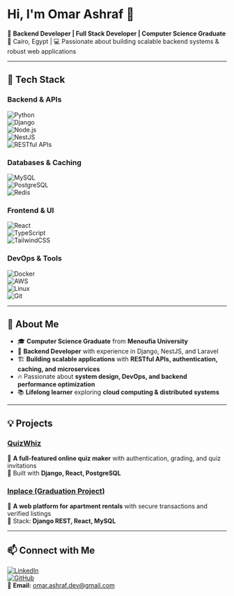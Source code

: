 # **Hi, I'm Omar Ashraf 👋**  

🚀 **Backend Developer | Full Stack Developer | Computer Science Graduate**  
📍 Cairo, Egypt | 💻 Passionate about building scalable backend systems & robust web applications  

---

## **🔧 Tech Stack**  

### **Backend & APIs**  
![Python](https://img.shields.io/badge/Python-3776AB?style=flat&logo=python&logoColor=white)  
![Django](https://img.shields.io/badge/Django-092E20?style=flat&logo=django&logoColor=white)  
![Node.js](https://img.shields.io/badge/Node.js-339933?style=flat&logo=node.js&logoColor=white)  
![NestJS](https://img.shields.io/badge/NestJS-E0234E?style=flat&logo=nestjs&logoColor=white)  
![RESTful APIs](https://img.shields.io/badge/REST-API-blue?style=flat)  

### **Databases & Caching**  
![MySQL](https://img.shields.io/badge/MySQL-4479A1?style=flat&logo=mysql&logoColor=white)  
![PostgreSQL](https://img.shields.io/badge/PostgreSQL-336791?style=flat&logo=postgresql&logoColor=white)  
![Redis](https://img.shields.io/badge/Redis-DC382D?style=flat&logo=redis&logoColor=white)  

### **Frontend & UI**  
![React](https://img.shields.io/badge/React-61DAFB?style=flat&logo=react&logoColor=black)  
![TypeScript](https://img.shields.io/badge/TypeScript-3178C6?style=flat&logo=typescript&logoColor=white)  
![TailwindCSS](https://img.shields.io/badge/TailwindCSS-06B6D4?style=flat&logo=tailwindcss&logoColor=white)  

### **DevOps & Tools**  
![Docker](https://img.shields.io/badge/Docker-2496ED?style=flat&logo=docker&logoColor=white)  
![AWS](https://img.shields.io/badge/AWS-232F3E?style=flat&logo=amazon-aws&logoColor=white)  
![Linux](https://img.shields.io/badge/Linux-FCC624?style=flat&logo=linux&logoColor=black)  
![Git](https://img.shields.io/badge/Git-F05032?style=flat&logo=git&logoColor=white)  

---

## **📌 About Me**  

- 🎓 **Computer Science Graduate** from **Menoufia University**  
- 💼 **Backend Developer** with experience in Django, NestJS, and Laravel  
- 🏗️ **Building scalable applications** with **RESTful APIs, authentication, caching, and microservices**  
- 🔥 Passionate about **system design, DevOps, and backend performance optimization**  
- 📚 **Lifelong learner** exploring **cloud computing & distributed systems**  

---

## **💡 Projects**  

### [QuizWhiz](https://github.com/omarashrafdev/quizwhiz)  
📌 **A full-featured online quiz maker** with authentication, grading, and quiz invitations  
🔹 Built with **Django, React, PostgreSQL**  

### [Inplace (Graduation Project)](https://github.com/xUser5000/inplace)  
📌 **A web platform for apartment rentals** with secure transactions and verified listings  
🔹 Stack: **Django REST, React, MySQL**  

---

## **📫 Connect with Me**  

[![LinkedIn](https://img.shields.io/badge/LinkedIn-omarashrafdev-blue?style=flat&logo=linkedin)](https://linkedin.com/in/omarashrafdev)  
[![GitHub](https://img.shields.io/badge/GitHub-omarashrafdev-black?style=flat&logo=github)](https://github.com/omarashrafdev)  
📧 **Email:** omar.ashraf.dev@gmail.com  
